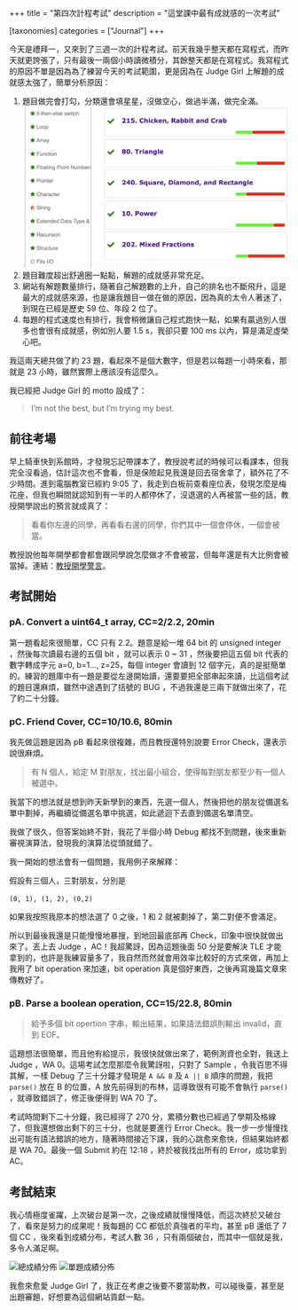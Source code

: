 +++
title = "第四次計程考試"
description = "這堂課中最有成就感的一次考試"

[taxonomies]
categories = ["Journal"]
+++

今天是禮拜一，又來到了三週一次的計程考試。前天我幾乎整天都在寫程式，而昨天就更誇張了，只有最後一兩個小時讀微積分，其餘整天都是在寫程式。我寫程式的原因不單是因為為了練習今天的考試範圍，更是因為在 Judge Girl 上解題的成就感太強了，簡單分析原因：

1. 題目做完會打勾，分類還會填星星，沒做空心，做過半滿，做完全滿。![打勾和填星星](star_check.png)
3. 題目難度超出舒適圈一點點，解題的成就感非常充足。
4. 網站有解題數量排行，隨著自己解題數的上升，自己的排名也不斷飛升，這是最大的成就感來源，也是讓我題目一做在做的原因，因為真的太令人著迷了，到現在已經是歷史 59 位、年段 2 位了。
5. 每題的程式速度也有排行，我會稍微讓自己程式跑快一點，如果有贏過別人很多也會很有成就感，例如別人要 1.5 s，我卻只要 100 ms 以內，算是滿足虛榮心吧。

我這兩天總共做了約 23 題，看起來不是個大數字，但是若以每題一小時來看，那就是 23 小時，雖然實際上應該沒有這麼久。

我已經把 Judge Girl 的 motto 設成了：

> I’m not the best, but I’m trying my best.

## 前往考場

早上騎車快到系館時，才發現忘記帶課本了，教授說考試的時候可以看課本，但我完全沒看過，估計這次也不會看，但是保險起見我還是回去宿舍拿了，額外花了不少時間。進到電腦教室已經約 9:05 了，我走到白板前查看座位表，發現怎麼是梅花座，但我也瞬間就認知到有一半的人都停休了，沒退選的人再被當一些的話，教授開學說出的預言就成真了：

> 看看你左邊的同學，再看看右邊的同學，你們其中一個會停休，一個會被當。

教授說他每年開學都會都會跟同學說怎麼做才不會被當，但每年還是有大比例會被當掉。連結：[教授開學警言](https://www.facebook.com/pangfeng.liu/posts/pfbid02jrExcvJHNnF82suS9mDUsi6FL5ETfRUDt31EP2zCnzFKvUpfLrS7BJ5RN1zEikU4l)。

## 考試開始

### pA. Convert a uint64_t array, CC=2/2.2, 20min

第一題看起來很簡單，CC 只有 2.2。題意是給一堆 64 bit 的 unsigned integer ，然後每次讀最右邊的五個 bit ，就可以表示 0 ~ 31 ，然後要把這五個 bit 代表的數字轉成字元 a=0, b=1…, z=25，每個 integer 會讀到 12 個字元，真的是挺簡單的。練習的題庫中有一題是要從左邊開始讀，還要要把全部串起來讀，比這個考試的題目還麻煩，雖然中途遇到了括號的 BUG ，不過我還是三兩下就做出來了，花了約二十分鐘。

### pC. Friend Cover, CC=10/10.6, 80min

我先做這題是因為 pB 看起來很複雜，而且教授還特別說要 Error Check，還表示說很麻煩。

> 有 N 個人，給定 M 對朋友，找出最小組合，使得每對朋友都至少有一個人被選中。

我當下的想法就是想到昨天新學到的東西，先選一個人，然後把他的朋友從備選名單中劃掉，再繼續從備選名單中挑選，如此遞迴下去直到備選名單清空。

我做了很久，但答案始終不對，我花了半個小時 Debug 都找不到問題，後來重新審視演算法，發現我的演算法從頭就錯了。

我一開始的想法會有一個問題，我用例子來解釋：

假設有三個人，三對朋友，分別是

```(0, 1), (1, 2), (0,2)```

如果我按照我原本的想法選了 0 之後，1 和 2 就被劃掉了，第二對便不會滿足。

所以到最後我還是只能慢慢地暴搜，到地回最底部再 Check，印象中很快就做出來了。丟上去 Judge ，AC！我超驚訝，因為這題後面 50 分是要解決 TLE 才能拿到的，也許是我練習量多了，我自然而然就會用效率比較好的方式來做，再加上我用了 bit operation 來加速，bit operation 真是個好東西，之後再寫幾篇文章來傳教好了。

### pB. Parse a boolean operation, CC=15/22.8, 80min

> 給予多個 bit opertion 字串，輸出結果，如果語法錯誤則輸出 invalid，直到 EOF。

這題想法很簡單，而且他有給提示，我很快就做出來了，範例測資也全對，我送上 Judge ，WA 0。這場考試怎麼那麼令我驚訝啦，只對了 Sample ，令我百思不得其解，一樣 Debug 了三十分鐘才發現是 ```A && B``` 及 ```A || B``` 順序的問題，我把 ```parse()``` 放在 B 的位置，A 放先前得到的布林，這導致很有可能不會執行 ```parse()``` ，就導致錯誤了，修正後便得到 WA 70 了。

考試時間剩下二十分鐘，我已經得了 270 分，累積分數也已經過了學期及格線了，但我還想做出剩下的三十分，也就是要進行 Error Check。我一步一步慢慢找出可能有語法錯誤的地方，隨著時間接近下課，我的心跳愈來愈快，但結果始終都是 WA 70。最後一個 Submit 約在 12:18 ，終於被我找出所有的 Error，成功拿到 AC。

## 考試結束

我心情極度雀躍，上次破台是第一次，之後成績就慢慢降低，而這次終於又破台了，看來是努力的成果呢！我每題的 CC 都低於真強者的平均，甚至 pB 還低了 7 個 CC ，後來看到成績分布，考試人數 36 ，只有兩個破台，而其中一個就是我，多令人滿足啊。

![總成績分佈](overall.png)
![單題成績分佈](each.png)

我愈來愈愛 Judge Girl 了，我正在考慮之後要不要當助教，可以碰後臺，甚至是出題審題，好想要為這個網站貢獻一點。